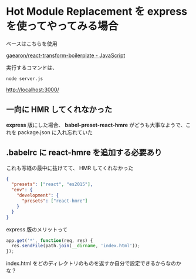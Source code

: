 # Hot Module Replacement を express を使ってやってみる場合

ベースはこちらを使用

[gaearon/react-transform-boilerplate - JavaScript](https://github.com/gaearon/react-transform-boilerplate)

実行するコマンドは、

    node server.js

[http://localhost:3000/](http://localhost:3000/)

## 一向に HMR してくれなかった

**express** 版にした場合、 **babel-preset-react-hmre** がどうも大事なようで、これを package.json に入れ忘れていた

## .babelrc に **react-hmre** を追加する必要あり

これも写経の最中に抜けてて、 HMR してくれなかった

```json
{
  "presets": ["react", "es2015"],
  "env": {
    "development": {
      "presets": ["react-hmre"]
    }
  }
}
```

express 版のメリットって

```javascript
app.get('*', function(req, res) {
  res.sendFile(path.join(__dirname, 'index.html'));
});
```

index.html をどのディレクトリのものを返すか自分で設定できるからなのかな？

